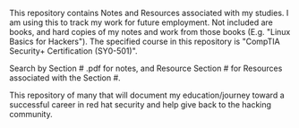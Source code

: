 

This repository contains Notes and Resources associated with my studies. I am using this to track my work for future employment. Not included are books, and hard copies of my notes and work from those books (E.g. "Linux Basics for Hackers"). The specified course in this repository is "CompTIA Security+ Certification (SY0-501)".

Search by Section # .pdf for notes, and Resource Section # for Resources associated with the Section #.

This repository of many that will document my education/journey toward a successful career in red hat security and help give back to the hacking community.
